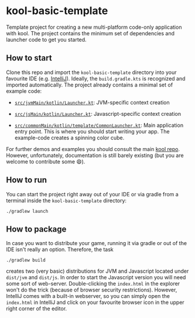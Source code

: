 # kool-basic-template

Template project for creating a new multi-platform code-only application with kool.
The project contains the minimum set of dependencies and launcher code to get you started.

## How to start

Clone this repo and import the `kool-basic-template` directory into your favourite IDE (e.g. [IntelliJ](https://www.jetbrains.com/idea/)).
Ideally, the `build.gradle.kts` is recognized and imported automatically. The project already contains a minimal set
of example code:

- [`src/jvmMain/kotlin/Launcher.kt`](src/jvmMain/kotlin/Launcher.kt):
  JVM-specific context creation

- [`src/jsMain/kotlin/Launcher.kt`](src/jsMain/kotlin/Launcher.kt):
  Javascript-specific context creation

- [`src/commonMain/kotlin/template/CommonLauncher.kt`](src/commonMain/kotlin/template/CommonLauncher.kt):
  Main application entry point. This is where you should start writing your app. The example-code creates a spinning
  color cube.

For further demos and examples you should consult the main [kool repo](https://github.com/fabmax/kool). However,
unfortunately, documentation is still barely existing (but you are welcome to contribute some :smile:).

## How to run

You can start the project right away out of your IDE or via gradle from a terminal inside the `kool-basic-template`
directory:
```shell
./gradlew launch
```

## How to package

In case you want to distribute your game, running it via gradle or out of the IDE isn't really an option. Therefore,
the task
```shell
./gradlew build
```
creates two (very basic) distributions for JVM and Javascript located under `dist/jvm` and `dist/js`. In order to
start the Javascript version you will need some sort of web-server. Double-clicking the `index.html` in the explorer
won't do the trick (because of browser security restrictions). However, IntelliJ comes with a built-in webserver, so
you can simply open the `index.html` in IntelliJ and click on your favourite browser icon in the upper right corner of
the editor.
